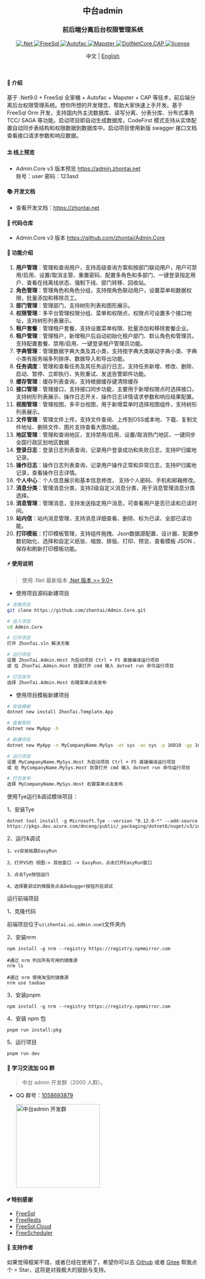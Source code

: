 ﻿<div align="center">
	<h2>中台admin</h2>
	<h3>前后端分离后台权限管理系统</h3>
	<p align="center">
		<a href="https://learn.microsoft.com/zh-cn/aspnet/core/introduction-to-aspnet-core" target="_blank">
			<img src="https://img.shields.io/badge/.Net-8.x-green" alt=".Net">
		</a>
		<a href="https://freesql.net" target="_blank">
			<img src="https://img.shields.io/nuget/v/FreeSql?label=FreeSql&color=blue" alt="FreeSql">
		</a>
		<a href="https://autofac.org" target="_blank">
		    <img src="https://img.shields.io/nuget/v/Autofac?label=Autofac&color=blueviolet" alt="Autofac">
		</a>
		<a href="https://github.com/rivenfx/Mapster-docs" target="_blank">
			<img src="https://img.shields.io/nuget/v/Mapster?label=Mapster&color=orange" alt="Mapster">
		</a>
		<a href="https://cap.dotnetcore.xyz" target="_blank">
			<img src="https://img.shields.io/nuget/v/DotNetCore.CAP?label=CAP&color=yellow" alt="DotNetCore.CAP">
		</a>
		<a href="https://github.com/zhontai/admin.ui.plus/blob/master/LICENSE" target="_blank">
			<img src="https://img.shields.io/badge/license-MIT-success" alt="license">
		</a>
	</p>
	<p align="center">
		<span>中文</span> |   
    <a href="README.en.md">English</a>
	</p>
	<p>&nbsp;</p>
</div>

#### 🌈 介绍

基于 .Net9.0 + FreeSql 全家桶 + Autofac + Mapster + CAP 等技术，前后端分离后台权限管理系统。想你所想的开发理念，帮助大家快速上手开发。基于 FreeSql Orm 开发，支持国内外主流数据库、读写分离、分表分库、分布式事务 TCC/ SAGA 等功能。启动项目即自动生成数据库，CodeFirst 模式支持从实体配置自动同步表结构和权限数据到数据库中。启动项目使用新版 swagger 接口文档查看接口请求参数和响应数据。

#### ⛱️ 线上预览

- Admin.Core v3 版本预览 <a href="https://admin.zhontai.net/login" target="_blank">https://admin.zhontai.net</a>  
  账号：user 密码：123asd

#### 📚 开发文档

- 查看开发文档：<a href="https://www.zhontai.net" target="_blank">https://zhontai.net</a>

#### 💒 代码仓库

- Admin.Core v3 版本 <a href="https://github.com/zhontai/Admin.Core" target="_blank">https://github.com/zhontai/Admin.Core</a>

#### 🚀 功能介绍

1. **用户管理**：管理和查询用户，支持高级查询方案和按部门联动用户，用户可禁用/启用、设置/取消主管、重置密码、配置多角色和多部门、一键登录指定用户、查看在线离线状态、强制下线、部门转移、回收站。
2. **角色管理**：管理角色和角色分组，支持按角色联动用户，设置菜单和数据权限，批量添加和移除员工。
3. **部门管理**：管理部门，支持树形列表和图形展示。
4. **权限管理**：多平台管理权限分组、菜单和权限点，权限点可设置多个接口地址，支持树形列表展示。
5. **租户套餐**：管理租户套餐，支持设置菜单权限、批量添加和移除套餐企业。
6. **租户管理**：管理租户，新增租户后自动初始化租户部门、默认角色和管理员。支持配置套餐、禁用/启用、一键登录租户管理员功能。
7. **字典管理**：管理数据字典大类及其小类，支持按字典大类联动字典小类、字典小类有服务端多列排序、数据导入和导出功能。
8. **任务调度**：管理和查看任务及其任务运行日志，支持任务新增、修改、删除、启动、暂停、立即执行、失败重试、发送告警邮件功能。
9. **缓存管理**：缓存列表查询，支持根据缓存键清除缓存
10. **接口管理**：管理接口，支持接口同步功能，主要用于新增权限点时选择接口，支持树形列表展示、操作日志开关、操作日志详情请求参数和响应结果配置。
11. **视图管理**：管理视图，多平台视图，用于新增菜单时选择视图组件，支持树形列表展示。
12. **文件管理**：管理文件上传，支持文件查询、上传到OSS或本地、下载、复制文件地址、删除文件、图片支持查看大图功能。
13. **地区管理**：管理和查询地区，支持禁用/启用、设置/取消热门地区、一键同步全国行政区划地区数据
14. **登录日志**：登录日志列表查询，记录用户登录成功和失败日志，支持IP归属地记录。
15. **操作日志**：操作日志列表查询，记录用户操作正常和异常日志，支持IP归属地记录，查看操作日志详情。
16. **个人中心**：个人信息展示和基本信息修改， 支持个人密码、手机和邮箱修改。
17. **消息分类**：管理消息分类，支持2级自定义消息分类，用于消息管理消息分类选择。
18. **消息管理**：管理消息，支持发送指定用户消息，可查看用户是否已读和已读时间。
19. **站内信**：站内消息管理，支持消息详细查看、删除、标为已读、全部已读功能。
20. **打印模板**：打印模板管理，支持组件拖拽、Json数据源配置、设计器、配置参数初始化、选择和自定义纸张、缩放、排版、打印、预览、查看模板 JSON 、保存和刷新打印模板功能。

#### ⚡ 使用说明

> 使用 .Net 最新版本 <a href="https://dotnet.microsoft.com/download/dotnet-core" target="_blank">.Net 版本 >= 9.0+</a>

- 使用项目源码新建项目

```bash
# 克隆项目
git clone https://github.com/zhontai/Admin.Core.git

# 进入项目
cd Admin.Core

# 打开项目
打开 ZhonTai.sln 解决方案

# 运行项目
设置 ZhonTai.Admin.Host 为启动项目 Ctrl + F5 直接编译运行项目
或 在 ZhonTai.Admin.Host 目录打开 cmd 输入 dotnet run 命令运行项目

# 打包发布
选择 ZhonTai.Admin.Host 右键菜单点击发布
```

- 使用项目模板新建项目

```bash
# 安装模板
dotnet new install ZhonTai.Template.App

# 查看帮助
dotnet new MyApp -h

# 新建项目
dotnet new MyApp -n MyCompanyName.MySys -at sys -ac sys -p 16010 -gp 16011 -db MySql

# 运行项目
设置 MyCompanyName.MySys.Host 为启动项目 Ctrl + F5 直接编译运行项目
或 在 MyCompanyName.MySys.Host 目录打开 cmd 输入 dotnet run 命令运行项目

# 打包发布
选择 MyCompanyName.MySys.Host 右键菜单点击发布
```

使用Tye运行&调试模块项目：

1、安装Tye
```
dotnet tool install -g Microsoft.Tye --version "0.12.0-*" --add-source https://pkgs.dev.azure.com/dnceng/public/_packaging/dotnet6/nuget/v3/index.json
```

2、运行&调试
```
1、vs安装拓展EasyRun

2、打开VS的 视图-> 其他窗口 -> EasyRun，点击打开EasyRun窗口

3、点击Tye按钮运行

4、选择要调试的微服务点击Debugger按钮开启调试
```

运行前端项目

1、克隆代码

前端项目位于`ui\zhontai.ui.admin.vue3`文件夹内

2、安装nrm
```
npm install -g nrm --registry https://registry.npmmirror.com

#通过 nrm 列出所有可用的镜像源
nrm ls

#通过 nrm 使用淘宝的镜像源
nrm use taobao
```

3、安装pnpm
```
npm install -g nrm --registry https://registry.npmmirror.com
```

4、安装 npm 包
```
pnpm run install:pkg
```

5、运行项目
```
pnpm run dev
```

#### 💯 学习交流加 QQ 群

> 中台 admin 开发群（2000 人群）。

- QQ 群号：<a target="_blank" href="//qm.qq.com/cgi-bin/qm/qr?k=zjVRMcdD_oxPokw7zG1kv8Ud4kPJUZAk&jump_from=webapi&authKey=smP6idH1QaIqi6NSiBck8nZuY1BokW4fpi/IGcRi6w/Xt/HTyqfqrC5WpVRsSi22">1058693879</a>

  <a target="_blank" href="//qm.qq.com/cgi-bin/qm/qr?k=zjVRMcdD_oxPokw7zG1kv8Ud4kPJUZAk&jump_from=webapi&authKey=smP6idH1QaIqi6NSiBck8nZuY1BokW4fpi/IGcRi6w/Xt/HTyqfqrC5WpVRsSi22">
  	<img src="https://zhontai.net/images/qq-group-1058693879.png" width="220" height="220" alt="中台admin 开发群" title="中台admin 开发群"/>
  </a>

#### 💕 特别感谢

- <a href="https://github.com/dotnetcore/FreeSql" target="_blank">FreeSql</a>
- <a href="https://github.com/2881099/FreeRedis" target="_blank">FreeRedis</a>
- <a href="https://github.com/2881099/FreeSql.Cloud" target="_blank">FreeSql.Cloud</a>
- <a href="https://github.com/2881099/FreeScheduler" target="_blank">FreeScheduler</a>

#### 💌 支持作者

如果觉得框架不错，或者已经在使用了，希望你可以去 <a target="_blank" href="https://github.com/zhontai/admin.core">Github</a> 或者
<a target="_blank" href="https://gitee.com/zhontai/Admin.Core">Gitee</a> 帮我点个 ⭐ Star，这将是对我极大的鼓励与支持。
